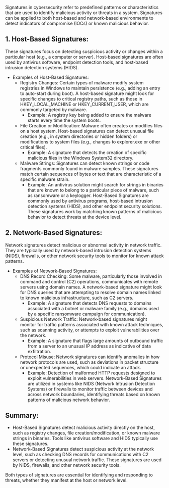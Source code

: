 Signatures in cybersecurity refer to predefined patterns or characteristics that are used to identify malicious activity or threats in a system. Signatures can be applied to both host-based and network-based environments to detect indicators of compromise (IOCs) or known malicious behavior.

## 1. Host-Based Signatures:
These signatures focus on detecting suspicious activity or changes within a particular host (e.g., a computer or server). Host-based signatures are often used by antivirus software, endpoint detection tools, and host-based intrusion detection systems (HIDS).

  - Examples of Host-Based Signatures:
    - Registry Changes: Certain types of malware modify system registries in Windows to maintain persistence (e.g., adding an entry to auto-start during boot). A host-based signature might look for specific changes to critical registry paths, such as those in HKEY_LOCAL_MACHINE or HKEY_CURRENT_USER, which are commonly targeted by malware.
      - Example: A registry key being added to ensure the malware starts every time the system boots.
    - File Creation or Modification: Malware often creates or modifies files on a host system. Host-based signatures can detect unusual file creation (e.g., in system directories or hidden folders) or modifications to system files (e.g., changes to explorer.exe or other critical files).
      - Example: A signature that detects the creation of specific malicious files in the Windows System32 directory.
    - Malware Strings: Signatures can detect known strings or code fragments commonly found in malware samples. These signatures match certain sequences of bytes or text that are characteristic of a specific malware strain.
      - Example: An antivirus solution might search for strings in binaries that are known to belong to a particular piece of malware, such as ransomware or a keylogger.
Host-Based Signatures are commonly used by antivirus programs, host-based intrusion detection systems (HIDS), and other endpoint security solutions. These signatures work by matching known patterns of malicious behavior to detect threats at the device level.

## 2. Network-Based Signatures:
Network signatures detect malicious or abnormal activity in network traffic. They are typically used by network-based intrusion detection systems (NIDS), firewalls, or other network security tools to monitor for known attack patterns.

  - Examples of Network-Based Signatures:
    - DNS Record Checking: Some malware, particularly those involved in command and control (C2) operations, communicates with remote servers using domain names. A network-based signature might look for DNS queries that are attempting to resolve domain names linked to known malicious infrastructure, such as C2 servers.
      - Example: A signature that detects DNS requests to domains associated with a botnet or malware family (e.g., domains used by a specific ransomware campaign for communication).
    - Suspicious Network Traffic: Network-based signatures might monitor for traffic patterns associated with known attack techniques, such as scanning activity, or attempts to exploit vulnerabilities over the network.
      - Example: A signature that flags large amounts of outbound traffic from a server to an unusual IP address as indicative of data exfiltration.
    - Protocol Misuse: Network signatures can identify anomalies in how network protocols are used, such as deviations in packet structure or unexpected sequences, which could indicate an attack.
      - Example: Detection of malformed HTTP requests designed to exploit vulnerabilities in web servers.
Network-Based Signatures are utilized in systems like NIDS (Network Intrusion Detection Systems) or firewalls to monitor traffic between devices and across network boundaries, identifying threats based on known patterns of malicious network behavior.

## Summary:
  - Host-Based Signatures detect malicious activity directly on the host, such as registry changes, file creation/modification, or known malware strings in binaries. Tools like antivirus software and HIDS typically use these signatures.
  - Network-Based Signatures detect suspicious activity at the network level, such as checking DNS records for communications with C2 servers or detecting unusual network traffic. These signatures are used by NIDS, firewalls, and other network security tools.

Both types of signatures are essential for identifying and responding to threats, whether they manifest at the host or network level.
